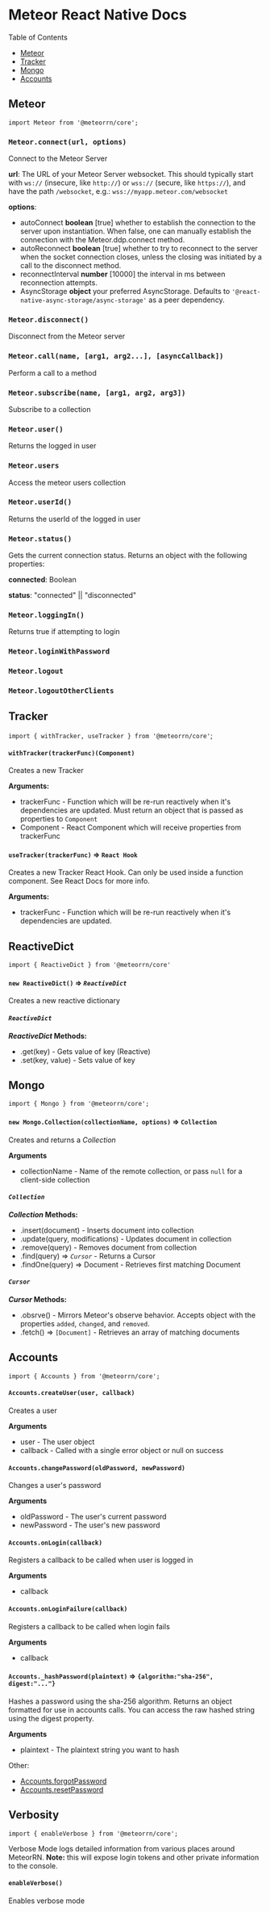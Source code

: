 # Meteor React Native Docs

Table of Contents

* [Meteor](#meteor)
* [Tracker](#tracker)
* [Mongo](#mongo)
* [Accounts](#accounts)

<h2 id="meteor">Meteor</h2>

`import Meteor from '@meteorrn/core';`

### `Meteor.connect(url, options)`

Connect to the Meteor Server

**url**: The URL of your Meteor Server websocket. This should typically start with `ws://` (insecure, like `http://`) or `wss://` (secure, like `https://`), and have the path `/websocket`, e.g.: `wss://myapp.meteor.com/websocket`

**options**:

* autoConnect **boolean** [true] whether to establish the connection to the server upon instantiation. When false, one can manually establish the connection with the Meteor.ddp.connect method.
* autoReconnect **boolean** [true] whether to try to reconnect to the server when the socket connection closes, unless the closing was initiated by a call to the disconnect method.
* reconnectInterval **number** [10000] the interval in ms between reconnection attempts.
* AsyncStorage **object** your preferred AsyncStorage. Defaults to `'@react-native-async-storage/async-storage'` as a peer dependency.

### `Meteor.disconnect()`

Disconnect from the Meteor server

### `Meteor.call(name, [arg1, arg2...], [asyncCallback])`

Perform a call to a method

### `Meteor.subscribe(name, [arg1, arg2, arg3])`

Subscribe to a collection

### `Meteor.user()`

Returns the logged in user

### `Meteor.users`

Access the meteor users collection

### `Meteor.userId()`

Returns the userId of the logged in user

### `Meteor.status()`

Gets the current connection status. Returns an object with the following properties:

**connected**: Boolean

**status**: "connected" || "disconnected"

### `Meteor.loggingIn()`

Returns true if attempting to login

### `Meteor.loginWithPassword`

### `Meteor.logout`

### `Meteor.logoutOtherClients`

<h2 id="tracker">Tracker</h2>

`import { withTracker, useTracker } from '@meteorrn/core'`;

#### `withTracker(trackerFunc)(Component)`

Creates a new Tracker

**Arguments:**

* trackerFunc - Function which will be re-run reactively when it's dependencies are updated. Must return an object that is passed as properties to `Component`
* Component - React Component which will receive properties from trackerFunc

#### `useTracker(trackerFunc)` => `React Hook`

Creates a new Tracker React Hook. Can only be used inside a function component. See React Docs for more info.

**Arguments:**

* trackerFunc - Function which will be re-run reactively when it's dependencies are updated.

## ReactiveDict

`import { ReactiveDict } from '@meteorrn/core'`

#### `new ReactiveDict()` => _`ReactiveDict`_

Creates a new reactive dictionary

#### _`ReactiveDict`_

**_ReactiveDict_ Methods:**

* .get(key) - Gets value of key (Reactive)
* .set(key, value) - Sets value of key

<h2 id="mongo">Mongo</h2>

`import { Mongo } from '@meteorrn/core';`

#### `new Mongo.Collection(collectionName, options)` => `Collection`

Creates and returns a _Collection_

**Arguments**

* collectionName - Name of the remote collection, or pass `null` for a client-side collection

#### _`Collection`_

**_Collection_ Methods:**

* .insert(document) - Inserts document into collection
* .update(query, modifications) - Updates document in collection
* .remove(query) - Removes document from collection
* .find(query) => _`Cursor`_ - Returns a Cursor
* .findOne(query) => Document - Retrieves first matching Document

#### _`Cursor`_

**_Cursor_ Methods:**

* .obsrve() - Mirrors Meteor's observe behavior. Accepts object with the properties `added`, `changed`, and `removed`.
* .fetch() => `[Document]` - Retrieves an array of matching documents

<h2 id="accounts">Accounts</h2>

`import { Accounts } from '@meteorrn/core';`

#### `Accounts.createUser(user, callback)`

Creates a user

**Arguments**

* user - The user object
* callback - Called with a single error object or null on success

#### `Accounts.changePassword(oldPassword, newPassword)`

Changes a user's password

**Arguments**

* oldPassword - The user's current password
* newPassword - The user's new password

#### `Accounts.onLogin(callback)`

Registers a callback to be called when user is logged in

**Arguments**

* callback

#### `Accounts.onLoginFailure(callback)`

Registers a callback to be called when login fails

**Arguments**

* callback

#### `Accounts._hashPassword(plaintext)` => `{algorithm:"sha-256", digest:"..."}`

Hashes a password using the sha-256 algorithm. Returns an object formatted for use in accounts calls. You can access the raw hashed string using the digest property.

**Arguments**

* plaintext - The plaintext string you want to hash

Other:

* [Accounts.forgotPassword](http://docs.meteor.com/#/full/accounts_changepassword)
* [Accounts.resetPassword](http://docs.meteor.com/#/full/accounts_resetpassword)

## Verbosity

`import { enableVerbose } from '@meteorrn/core';`

Verbose Mode logs detailed information from various places around MeteorRN. **Note:** this will expose login tokens and other private information to the console.

#### `enableVerbose()`

Enables verbose mode
